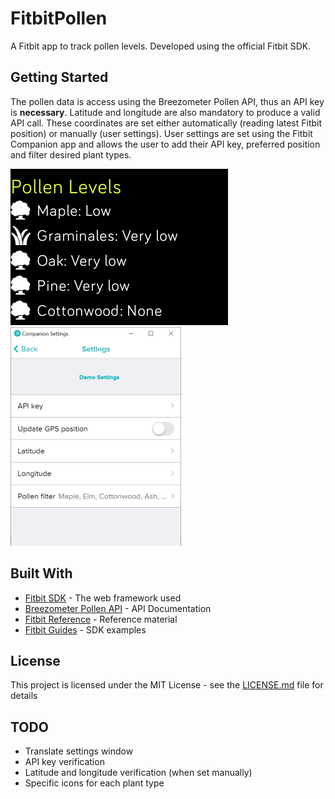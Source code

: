 # FitbitPollen
A Fitbit app to track pollen levels. Developed using the official Fitbit SDK.

## Getting Started

The pollen data is access using the Breezometer Pollen API, thus an API key is **necessary**. Latitude and longitude are also mandatory to produce a valid API call. These coordinates are set either automatically (reading latest Fitbit position) or manually (user settings). User settings are set using the Fitbit Companion app and allows the user to add their API key, preferred position and filter desired plant types.

<img src="Pollen-screenshot.png" width="348" height="250">
<img src="Pollen-screenshot1.png" height="350">

## Built With

* [Fitbit SDK](https://studio.fitbit.com/) - The web framework used
* [Breezometer Pollen API](https://docs.breezometer.com/api-documentation/pollen-api/v2/) - API Documentation
* [Fitbit Reference](https://dev.fitbit.com/build/reference/) - Reference material
* [Fitbit Guides](https://dev.fitbit.com/build/guides/) - SDK examples

## License

This project is licensed under the MIT License - see the [LICENSE.md](LICENSE.md) file for details

## TODO

* Translate settings window
* API key verification
* Latitude and longitude verification (when set manually)
* Specific icons for each plant type
